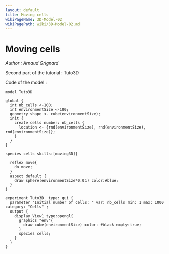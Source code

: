 ```yaml
---
layout: default
title: Moving cells
wikiPageName: 3D-Model-02
wikiPagePath: wiki/3D-Model-02.md
---
```

[//]: # (keyword|operator_cube)
[//]: # (keyword|skill_moving3D)
[//]: # (keyword|concept_grid)
[//]: # (keyword|concept_agent_movement)
# Moving cells


_Author : Arnaud Grignard_

Second part of the tutorial : Tuto3D


Code of the model : 

```
model Tuto3D   

global {
  int nb_cells <-100;
  int environmentSize <-100;
  geometry shape <- cube(environmentSize);	
  init { 
    create cells number: nb_cells { 
      location <- {rnd(environmentSize), rnd(environmentSize), rnd(environmentSize)};       
    } 
  }  
} 
  
species cells skills:[moving3D]{  
	
  reflex move{
  	do move;
  }	                    
  aspect default {
    draw sphere(environmentSize*0.01) color:#blue;   
  }
}

experiment Tuto3D  type: gui {
  parameter "Initial number of cells: " var: nb_cells min: 1 max: 1000 category: "Cells" ;
  output {
    display View1 type:opengl{
      graphics "env"{
      	draw cube(environmentSize) color: #black empty:true;	
      }
      species cells;
    }
  }
}
```
